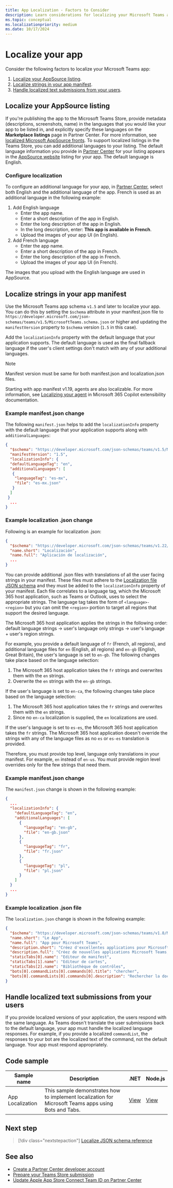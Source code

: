 ```yaml
---
title: App Localization - Factors to Consider
description: Learn considerations for localizing your Microsoft Teams app, localize strings in your app manifest, and handle localized text submissions from your users.
ms.topic: conceptual
ms.localizationpriority: medium
ms.date: 10/17/2024
---
```

# Localize your app

Consider the following factors to localize your Microsoft Teams app:

1. [Localize your AppSource listing](#localize-your-appsource-listing).
1. [Localize strings in your app manifest](#localize-strings-in-your-app-manifest).
1. [Handle localized text submissions from your users](#handle-localized-text-submissions-from-your-users).

## Localize your AppSource listing

If you're publishing the app to the Microsoft Teams Store, provide metadata (descriptions, screenshots, name) in the languages that you would like your app to be listed in, and explicitly specify these languages on the **Marketplace listings** page in Partner Center. For more information, see [localized Microsoft AppSource fronts](/office/dev/store/prepare-localized-solutions#localized-microsoft-appsource-fronts). To support localized listings in the Teams Store, you can add additional languages to your listing. The default language information you provide in [Partner Center](/office/dev/store/submit-to-appsource-via-partner-center) for your listing appears in the [AppSource website](https://appsource.microsoft.com/marketplace/apps?product=office%3Bteams&page=1 "AppSource is one place for all your team needs. bring everything together including chats, meetings, calls, files, and tools to enable more productive teamwork.") listing for your app. The default language is English.

### Configure localization

To configure an additional language for your app, in [Partner Center](/office/dev/store/submit-to-appsource-via-partner-center), select both English and the additional language of the app. French is used as an additional language in the following example:

1. Add English language
    * Enter the app name.
    * Enter a short description of the app in English.
    * Enter the long description of the app in English.
    * In the long description, enter: **This app is available in French**.
    * Upload the images of your app UI (in English).
2. Add French language
    * Enter the app name.
    * Enter a short description of the app in French.
    * Enter the long description of the app in French.
    * Upload the images of your app UI (in French).

The images that you upload with the English language are used in AppSource.

## Localize strings in your app manifest

Use the Microsoft Teams app schema `v1.5` and later to localize your app. You can do this by setting the `$schema` attribute in your manifest.json file to `https://developer.microsoft.com/json-schemas/teams/v1.5/MicrosoftTeams.schema.json` or higher and updating the `manifestVersion` property to `$schema` version (`1.5` in this case).

Add the `localizationInfo` property with the default language that your application supports. The default language is used as the final fallback language if the user's client settings don't match with any of your additional languages.

> [!NOTE]
> Manifest version must be same for both manifest.json and localization.json files.

Starting with app manifest v1.19, agents are also localizable. For more information, see [Localizing your agent](/microsoft-365-copilot/extensibility/agents-are-apps#localizing-your-agent) in Microsoft 365 Copilot extensibility documentation.

### Example manifest.json change

The following `manifest.json` helps to add the `localizationInfo` property with the default language that your application supports along with `additionalLanguages`:

```json
{
  "$schema": "https://developer.microsoft.com/json-schemas/teams/v1.5/MicrosoftTeams.schema.json",
  "manifestVersion": "1.5",
  "localizationInfo": {
  "defaultLanguageTag": "en",
  "additionalLanguages": [
   {
    "languageTag": "es-mx",
    "file": "es-mx.json"
   }
  ]
 }
  ...
}
```

### Example localization .json change

Following is an example for localization .json:

```json
{
  "$schema": "https://developer.microsoft.com/json-schemas/teams/v1.22/MicrosoftTeams.Localization.schema.json",
  "name.short": "Localización",
  "name.full": "Aplicación de localización",
  ...
}
```

You can provide additional .json files with translations of all the user facing strings in your manifest. These files must adhere to the [Localization file JSON schema](../../resources/schema/localization-schema.md) and they must be added to the `localizationInfo` property of your manifest. Each file correlates to a language tag, which the Microsoft 365 host application, such as Teams or Outlook, uses to select the appropriate strings. The language tag takes the form of `<language>-<region>` but you can omit the `<region>` portion to target all regions that support the desired language.

The Microsoft 365 host application applies the strings in the following order: default language strings -> user's language only strings -> user's language + user's region strings.

For example, you provide a default language of `fr` (French, all regions), and additional language files for `en` (English, all regions) and `en-gb` (English, Great Britain), the user's language is set to `en-gb`. The following changes take place based on the language selection:

1. The Microsoft 365 host application takes the `fr` strings and overwrites them with the `en` strings.
1. Overwrite the `en` strings with the `en-gb` strings.

If the user's language is set to `en-ca`, the following changes take place based on the language selection:

1. The Microsoft 365 host application takes the `fr` strings and overwrites them with the `en` strings.
1. Since no `en-ca` localization is supplied, the `en` localizations are used.

If the user's language is set to `es-es`, the Microsoft 365 host application takes the `fr` strings. The Microsoft 365 host application doesn't override the strings with any of the language files as no `es` or `es-es` translation is provided.

Therefore, you must provide top level, language only translations in your manifest. For example, `en` instead of `en-us`. You must provide region level overrides only for the few strings that need them.

### Example manifest.json change

The `manifest.json` change is shown in the following example:

```json
{
  ...
  "localizationInfo": {
    "defaultLanguageTag": "en",
    "additionalLanguages": [
      {
        "languageTag": "en-gb",
        "file": "en-gb.json"
      },
      {
        "languageTag": "fr",
        "file": "fr.json"
      },
      {
        "languageTag": "pl",
        "file": "pl.json"
      }
    ]
  }
  ...
}
```

### Example localization .json file

 The `localization.json` change is shown in the following example:

```json
{
  "$schema": "https://developer.microsoft.com/json-schemas/teams/v1.8/MicrosoftTeams.Localization.schema.json",
  "name.short": "Le App",
  "name.full": "App pour Microsoft Teams",
  "description.short": "Créez d'excellentes applications pour Microsoft Teams avec App.",
  "description.full": "Créez de nouvelles applications Microsoft Teams, concevez et prévisualisez des cartes bot, et explorez la documentation avec App.",
  "staticTabs[0].name": "Editeur de manifest",
  "staticTabs[1].name": "Editeur de cartes",
  "staticTabs[2].name": "Bibliothèque de contrôles",
  "bots[0].commandLists[0].commands[0].title": "chercher",
  "bots[0].commandLists[0].commands[0].description": "Rechercher la documentation Teams pertinente"
}
```

## Handle localized text submissions from your users

If you provide localized versions of your application, the users respond with the same language. As Teams doesn't translate the user submissions back to the default language, your app must handle the localized language responses. For example, if you provide a localized `commandList`, the responses to your bot are the localized text of the command, not the default language. Your app must respond appropriately.

## Code sample

| Sample name | Description | .NET | Node.js |
|-------------|-------------|------|------|
| App Localization | This sample demonstrates how to implement localization for Microsoft Teams apps using Bots and Tabs. | [View](https://github.com/OfficeDev/Microsoft-Teams-Samples/tree/main/samples/app-localization/csharp) |[View](https://github.com/OfficeDev/Microsoft-Teams-Samples/tree/main/samples/app-localization/nodejs) |

## Next step

> [!div class="nextstepaction"]
> [Localize JSON schema reference](../../resources/schema/localization-schema.md)

## See also

* [Create a Partner Center developer account](../deploy-and-publish/appsource/prepare/create-partner-center-dev-account.md)
* [Prepare your Teams Store submission](../deploy-and-publish/appsource/prepare/submission-checklist.md)
* [Update Apple App Store Connect Team ID on Partner Center](../deploy-and-publish/appsource/prepare/update-apple-store-team-connect-id.md)
